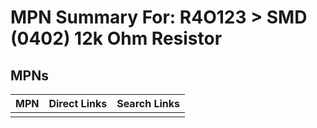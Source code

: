 



# MPN Summary For: R4O123 > SMD (0402) 12k Ohm Resistor

## MPNs
  

|MPN|Direct Links|Search Links|
| :--- | :--- | :--- |
||||
